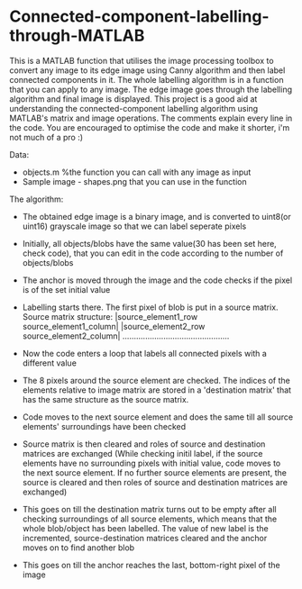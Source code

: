 # Connected-component-labelling-through-MATLAB
This is a MATLAB function that utilises the image processing toolbox to convert any image to its edge image using Canny algorithm and then label connected components in it. The whole labelling algorithm is in a function that you can apply to any image. The edge image goes through the labelling algorithm and final image is displayed. This project is a good aid at understanding the connected-component labelling algorithm using MATLAB's matrix and image operations. The comments explain every line in the code. You are encouraged to optimise the code and make it shorter, i'm not much of a pro :)

Data:
- objects.m %the function you can call with any image as input
- Sample image - shapes.png that you can use in the function

The algorithm:
- The obtained edge image is a binary image, and is converted to uint8(or uint16) grayscale image so that we can label seperate pixels
- Initially, all objects/blobs have the same value(30 has been set here, check code), that you can edit in the code according to the number of objects/blobs
- The anchor is moved through the image and the code checks if the pixel is of the set initial value
- Labelling starts there. The first pixel of blob is put in a source matrix.
						Source matrix structure:
			|source_element1_row		source_element1_column|
			|source_element2_row		source_element2_column|
			...............................................
			
- Now the code enters a loop that labels all connected pixels with a different value
-	The 8 pixels around the source element are checked. The indices of the elements relative to image matrix are stored in a 'destination matrix' that has the same structure as the source matrix.
- Code moves to the next source element and does the same till all source elements' surroundings have been checked
- Source matrix is then cleared and roles of source and destination matrices are exchanged
(While checking initil label, if  the source elements have no surrounding pixels with initial value, code moves to the next source element. If no further source elements are present, the source is cleared and then roles of source and destination matrices are exchanged)
-	This goes on till the destination matrix turns out to be empty after all checking surroundings of all source elements, which means that the whole blob/object has been labelled. The value of new label is the incremented, source-destination matrices cleared and the anchor moves on to find another blob
- This goes on till the anchor reaches the last, bottom-right pixel of the image
